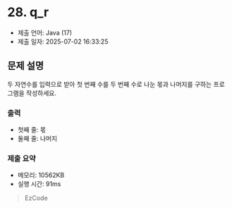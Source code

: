 # 28. q_r
- 제출 언어: Java (17)
- 제출 일자: 2025-07-02 16:33:25

## 문제 설명
두 자연수를 입력으로 받아 첫 번째 수를 두 번째 수로 나눈 몫과 나머지를 구하는 프로그램을 작성하세요.

### 출력
- 첫째 줄: 몫
- 둘째 줄: 나머지


### 제출 요약
- 메모리: 10562KB
- 실행 시간: 91ms

> EzCode

